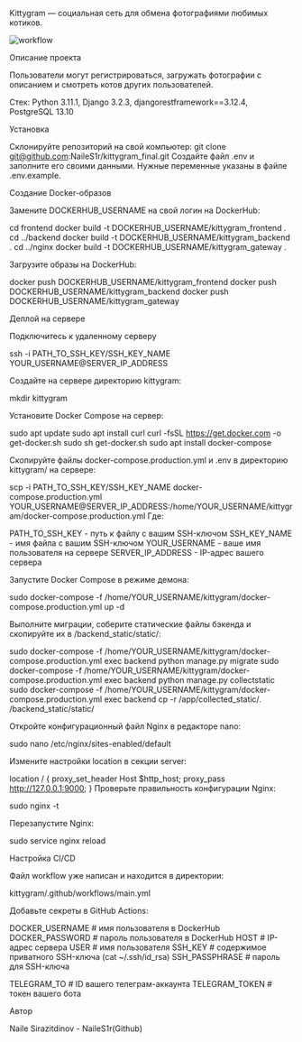 Kittygram — социальная сеть для обмена фотографиями любимых котиков.

![workflow](https://github.com/NaileS1r/kittygram_final/actions/workflows/main.yml/badge.svg)

Описание проекта

Пользователи могут регистрироваться, загружать фотографии с описанием и смотреть котов других пользователей.

Стек:
Python 3.11.1,
Django 3.2.3,
djangorestframework==3.12.4,
PostgreSQL 13.10

Установка

Склонируйте репозиторий на свой компьютер:
git clone git@github.com:NaileS1r/kittygram_final.git
Создайте файл .env и заполните его своими данными. Нужные переменные указаны в файле .env.example.

Создание Docker-образов

Замените DOCKERHUB_USERNAME на свой логин на DockerHub:

cd frontend
docker build -t DOCKERHUB_USERNAME/kittygram_frontend .
cd ../backend
docker build -t DOCKERHUB_USERNAME/kittygram_backend .
cd ../nginx
docker build -t DOCKERHUB_USERNAME/kittygram_gateway . 

Загрузите образы на DockerHub:

docker push DOCKERHUB_USERNAME/kittygram_frontend
docker push DOCKERHUB_USERNAME/kittygram_backend
docker push DOCKERHUB_USERNAME/kittygram_gateway

Деплой на сервере

Подключитесь к удаленному серверу

ssh -i PATH_TO_SSH_KEY/SSH_KEY_NAME YOUR_USERNAME@SERVER_IP_ADDRESS 

Создайте на сервере директорию kittygram:

mkdir kittygram

Установите Docker Compose на сервер:

sudo apt update
sudo apt install curl
curl -fsSL https://get.docker.com -o get-docker.sh
sudo sh get-docker.sh
sudo apt install docker-compose

Скопируйте файлы docker-compose.production.yml и .env в директорию kittygram/ на сервере:

scp -i PATH_TO_SSH_KEY/SSH_KEY_NAME docker-compose.production.yml YOUR_USERNAME@SERVER_IP_ADDRESS:/home/YOUR_USERNAME/kittygram/docker-compose.production.yml
Где:

PATH_TO_SSH_KEY - путь к файлу с вашим SSH-ключом
SSH_KEY_NAME - имя файла с вашим SSH-ключом
YOUR_USERNAME - ваше имя пользователя на сервере
SERVER_IP_ADDRESS - IP-адрес вашего сервера

Запустите Docker Compose в режиме демона:

sudo docker-compose -f /home/YOUR_USERNAME/kittygram/docker-compose.production.yml up -d

Выполните миграции, соберите статические файлы бэкенда и скопируйте их в /backend_static/static/:

sudo docker-compose -f /home/YOUR_USERNAME/kittygram/docker-compose.production.yml exec backend python manage.py migrate
sudo docker-compose -f /home/YOUR_USERNAME/kittygram/docker-compose.production.yml exec backend python manage.py collectstatic
sudo docker-compose -f /home/YOUR_USERNAME/kittygram/docker-compose.production.yml exec backend cp -r /app/collected_static/. /backend_static/static/

Откройте конфигурационный файл Nginx в редакторе nano:

sudo nano /etc/nginx/sites-enabled/default

Измените настройки location в секции server:

location / {
    proxy_set_header Host $http_host;
    proxy_pass http://127.0.0.1:9000;
}
Проверьте правильность конфигурации Nginx:

sudo nginx -t

Перезапустите Nginx:

sudo service nginx reload

Настройка CI/CD

Файл workflow уже написан и находится в директории:

kittygram/.github/workflows/main.yml

Добавьте секреты в GitHub Actions:

DOCKER_USERNAME                # имя пользователя в DockerHub
DOCKER_PASSWORD                # пароль пользователя в DockerHub
HOST                           # IP-адрес сервера
USER                           # имя пользователя
SSH_KEY                        # содержимое приватного SSH-ключа (cat ~/.ssh/id_rsa)
SSH_PASSPHRASE                 # пароль для SSH-ключа

TELEGRAM_TO                    # ID вашего телеграм-аккаунта
TELEGRAM_TOKEN                 # токен вашего бота


Автор

Naile Sirazitdinov - NaileS1r(Github)